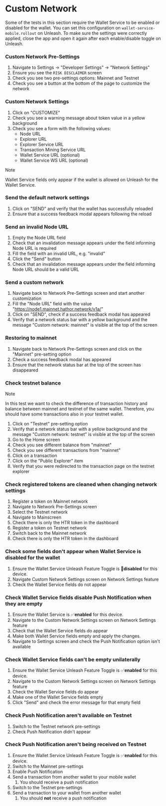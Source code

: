 # Custom Network

Some of the tests in this section require the Wallet Service to be enabled or disabled for the wallet. You can set this configuration on `wallet-service-mobile.rollout` on Unleash.
To make sure the settings were correctly applied, close the app and open it again after each enable/disable toggle on Unleash.

### Custom Network Pre-Settings
1. Navigate to Settings -> "Developer Settings" -> "Network Settings"
1. Ensure you see the `RISK DISCLAIMER` screen
1. Check you see two pre-settings options: Mainnet and Testnet
1. Check you see a button at the bottom of the page to customize the network

### Custom Network Settings
1. Click on "CUSTOMIZE"
1. Check you see a warning message about token value in a yellow background
1. Check you see a form with the following values:
    - Node URL
    - Explorer URL
    - Explorer Service URL
    - Transaction Mining Service URL
    - Wallet Service URL (optional)
    - Wallet Service WS URL (optional)

>[!NOTE]
> Wallet Service fields only appear if the wallet is allowed on Unleash for the Wallet Service.

### Send the default network settings
1. Click on "SEND" and verify that the wallet has successfully reloaded
1. Ensure that a success feedback modal appears following the reload

### Send an invalid Node URL
1. Empty the Node URL field
1. Check that an invalidation message appears under the field informing Node URL is required
1. Fill the field with an invalid URL, e.g. "invalid"
1. Click the "Send" button
1. Check that an invalidation message appears under the field informing Node URL should be a valid URL

### Send a custom network
1. Navigate back to Network Pre-Settings screen and start another customization
1. Fill the "Node URL" field with the value "https://node1.mainnet.hathor.network/v1a/"
1. Click on "SEND", check if a success feedback modal has appeared
1. Verify that a network status bar with a yellow background and the message "Custom network: mainnet" is visible at the top of the screen

### Restoring to mainnet
1. Navigate back to Network Pre-Settings screen and click on the "Mainnet" pre-setting option
1. Check a success feedback modal has appeared
1. Ensure that the network status bar at the top of the screen has disappeared

### Check testnet balance

>[!NOTE]
> In this test we want to check the difference of transaction history and balance between mainnet and testnet of the same wallet. Therefore, you should have some transactions also in your testnet wallet.

1. Click on "Testnet" pre-setting option
1. Verify that a network status bar with a yellow background and the message "Custom network: testnet" is visible at the top of the screen
1. Go to the Home screen
1. Check you see different balance from "mainnet"
1. Check you see different transactions from "mainnet"
1. Click on a transaction
1. Click on the "Public Explorer" item
1. Verify that you were redirected to the transaction page on the testnet explorer

### Check registered tokens are cleaned when changing network settings
1. Register a token on Mainnet network
1. Navigate to Network Pre-Settings screen
1. Select the Testnet network
1. Navigate to Mainscreen
1. Check there is only the HTR token in the dashboard
1. Register a token on Testnet network
1. Switch back to the Mainnet network
1. Check there is only the HTR token in the dashboard

### Check some fields don't appear when Wallet Service is disabled for the wallet
1. Ensure the Wallet Service Unleash Feature Toggle is 🚫**disabled** for this device.
1. Navigate Custom Network Settings screen on Network Settings feature
1. Check the Wallet Service fields do not appear

### Check Wallet Service fields disable Push Notification when they are empty
1. Ensure the Wallet Service is ✅**enabled** for this device.
1. Navigate to the Custom Network Settings screen on Network Settings feature
1. Check that the Wallet Service fields do appear
1. Make both Wallet Service fields empty and apply the changes.
1. Navigate to Settings screen and check the Push Notification option isn't available

### Check Wallet Service fields can't be empty unilaterally
1. Ensure the Wallet Service Unleash Feature Toggle is ✅**enabled** for this device.
1. Navigate to the Custom Network Settings screen on Network Settings feature
1. Check the Wallet Service fields do appear
1. Make one of the Wallet Service fields empty
1. Click "Send" and check the error message for that empty field

### Check Push Notification aren't available on Testnet
1. Switch to the Testnet network pre-settings
1. Check Push Notification didn't appear

### Check Push Notification aren't being received on Testnet
1. Ensure the Wallet Service Unleash Feature Toggle is ✅**enabled** for this device.
1. Switch to the Mainnet pre-settings
1. Enable Push Notification
1. Send a transaction from another wallet to your mobile wallet
    1. You should receive a push notification
1. Switch to the Testnet pre-settings
1. Send a transaction to your wallet from another wallet
    1. You should **not** receive a push notification

